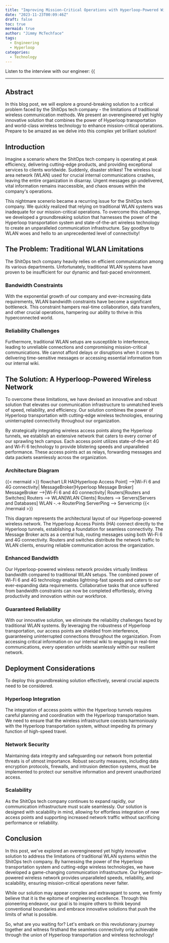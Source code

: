```yaml
---
title: "Improving Mission-Critical Operations with Hyperloop-Powered Wireless Communication in the ShitOps Tech Company"
date: "2023-11-23T00:09:46Z"
draft: false
toc: true
mermaid: true
author: "Jimmy McTechface"
tags:
  - Engineering
  - Hyperloop
categories:
  - Technology
---
```


Listen to the interview with our engineer: {{<audio src="https://s3.chaops.de/shitops/podcasts/improving-mission-critical-operations-with-hyperloop-powered-wireless-communication-in-the-shitops-tech-company.mp3" class="audio">}}

---

## Abstract

In this blog post, we will explore a ground-breaking solution to a critical problem faced by the ShitOps tech company - the limitations of traditional wireless communication methods. We present an overengineered yet highly innovative solution that combines the power of Hyperloop transportation and world-class wireless technology to enhance mission-critical operations. Prepare to be amazed as we delve into this complex yet brilliant solution!

## Introduction

Imagine a scenario where the ShitOps tech company is operating at peak efficiency, delivering cutting-edge products, and providing exceptional services to clients worldwide. Suddenly, disaster strikes! The wireless local area network (WLAN) used for crucial internal communications crashes, leaving the entire organization in disarray. Urgent messages go undelivered, vital information remains inaccessible, and chaos ensues within the company's operations.

This nightmare scenerio became a recurring issue for the ShitOps tech company. We quickly realized that relying on traditional WLAN systems was inadequate for our mission-critical operations. To overcome this challenge, we developed a groundbreaking solution that harnesses the power of the Hyperloop transportation system and state-of-the-art wireless technology to create an unparalleled communication infrastructure. Say goodbye to WLAN woes and hello to an unprecedented level of connectivity!

## The Problem: Traditional WLAN Limitations

The ShitOps tech company heavily relies on efficient communication among its various departments. Unfortunately, traditional WLAN systems have proven to be insufficient for our dynamic and fast-paced environment.

### Bandwidth Constraints

With the exponential growth of our company and ever-increasing data requirements, WLAN bandwidth constraints have become a significant bottleneck. This constraint hampers real-time collaboration, data transfers, and other crucial operations, hampering our ability to thrive in this hyperconnected world.

### Reliability Challenges

Furthermore, traditional WLAN setups are susceptible to interference, leading to unreliable connections and compromising mission-critical communications. We cannot afford delays or disruptions when it comes to delivering time-sensitive messages or accessing essential information from our internal wiki.

## The Solution: A Hyperloop-Powered Wireless Network

To overcome these limitations, we have devised an innovative and robust solution that elevates our communication infrastructure to unmatched levels of speed, reliability, and efficiency. Our solution combines the power of Hyperloop transportation with cutting-edge wireless technologies, ensuring uninterrupted connectivity throughout our organization.

By strategically integrating wireless access points along the Hyperloop tunnels, we establish an extensive network that caters to every corner of our sprawling tech campus. Each access point utilizes state-of-the-art 4G and Wi-Fi 6 technology to provide blistering speeds and unparalleled performance. These access points act as relays, forwarding messages and data packets seamlessly across the organization.

### Architecture Diagram

{{< mermaid >}}
flowchart LR
    HA[Hyperloop Access Point] -->|Wi-Fi 6 and 4G connectivity| MessageBroker[Hyperloop Message Broker]
    MessageBroker -->|Wi-Fi 6 and 4G connectivity| Routers[Routers and Switches]
    Routers --> WLAN[WLAN Clients]
    Routers --> Servers[Servers and Databases]
    WLAN -.-> RouterPing
    ServerPing --> Servericmp
{{< /mermaid >}}

This diagram represents the architectural layout of our Hyperloop-powered wireless network. The Hyperloop Access Points (HA) connect directly to the Hyperloop tunnels, establishing a foundation for seamless connectivity. The Message Broker acts as a central hub, routing messages using both Wi-Fi 6 and 4G connectivity. Routers and switches distribute the network traffic to WLAN clients, ensuring reliable communication across the organization.

### Enhanced Bandwidth

Our Hyperloop-powered wireless network provides virtually limitless bandwidth compared to traditional WLAN setups. The combined power of Wi-Fi 6 and 4G technology enables lightning-fast speeds and caters to our ever-expanding data requirements. Collaborative tasks that once suffered from bandwidth constraints can now be completed effortlessly, driving productivity and innovation within our workforce.

### Guaranteed Reliability

With our innovative solution, we eliminate the reliability challenges faced by traditional WLAN systems. By leveraging the robustness of Hyperloop transportation, our access points are shielded from interference, guaranteeing uninterrupted connections throughout the organization. From accessing critical information on our internal wiki to engaging in real-time communications, every operation unfolds seamlessly within our resilient network.

## Deployment Considerations

To deploy this groundbreaking solution effectively, several crucial aspects need to be considered.

### Hyperloop Integration

The integration of access points within the Hyperloop tunnels requires careful planning and coordination with the Hyperloop transportation team. We need to ensure that the wireless infrastructure coexists harmoniously with the Hyperloop transportation system, without impeding its primary function of high-speed travel.

### Network Security

Maintaining data integrity and safeguarding our network from potential threats is of utmost importance. Robust security measures, including data encryption protocols, firewalls, and intrusion detection systems, must be implemented to protect our sensitive information and prevent unauthorized access.

### Scalability

As the ShitOps tech company continues to expand rapidly, our communication infrastructure must scale seamlessly. Our solution is designed with scalability in mind, allowing for effortless integration of new access points and supporting increased network traffic without sacrificing performance or reliability.

## Conclusion

In this post, we've explored an overengineered yet highly innovative solution to address the limitations of traditional WLAN systems within the ShitOps tech company. By harnessing the power of the Hyperloop transportation system and cutting-edge wireless technologies, we have developed a game-changing communication infrastructure. Our Hyperloop-powered wireless network provides unparalleled speeds, reliability, and scalability, ensuring mission-critical operations never falter.

While our solution may appear complex and extravagant to some, we firmly believe that it is the epitome of engineering excellence. Through this pioneering endeavor, our goal is to inspire others to think beyond conventional boundaries and embrace innovative solutions that push the limits of what is possible.

So, what are you waiting for? Let's embark on this revolutionary journey together and witness firsthand the seamless connectivity only achievable through the union of Hyperloop transportation and wireless technology!
